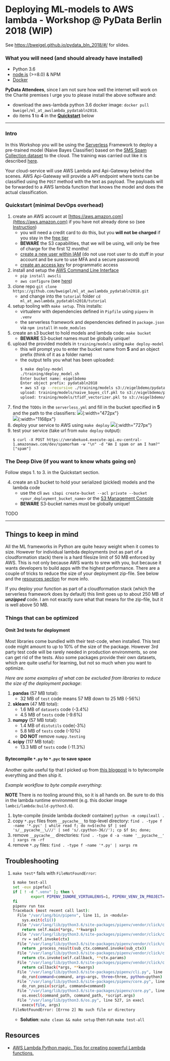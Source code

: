 # Deploying ML-models to AWS lambda - Workshop @ PyData Berlin 2018 (WIP)

See https://bweigel.github.io/pydata_bln_2018/#/ for slides.

### What you will need (and should already have installed)

- Python 3.6
- [node.js](https://nodejs.org/en/) (>=8.0) & NPM
- [Docker](https://www.docker.com/community-edition)

**PyData Attendees**, since I am not sure how well the internet will work on the Charité premises I urge you to 
please install the above software and:
- download the aws-lambda python 3.6 docker image: `docker pull bweigel/ml_at_awslambda_pydatabln2018`.
- do items **1** to **4** in the **[Quickstart](https://github.com/bweigel/ml_at_awslambda_pydatabln2018#quickstart-minimal-devops-overhead)** below

-----------------------------------------------------------------------------------

### Intro

In this Workshop you will be using the [Serverless] Framework to deploy a pre-trained model (Naive Bayes Classifier) 
based on the [SMS Spam Collection dataset](https://www.kaggle.com/uciml/sms-spam-collection-dataset/version/1) to the cloud.
The training was carried out like it is described [here](https://www.kaggle.com/mzsrtgzr2/naive-bayes-classifier-spam-ham).

Your cloud-service will use AWS Lambda and Api-Gateway behind the scenes.
AWS Api-Gateway will provide a API endpoint where texts can be classified using the `POST` method with the text as payload.
The payloads will be forwarded to a AWS lambda function that knows the model and does the actual classification. 


### Quickstart (minimal DevOps overhead)

1. create an AWS account at [https://aws.amazon.com](https://aws.amazon.com) if you have not already done so (see [Instruction](https://aws.amazon.com/premiumsupport/knowledge-center/create-and-activate-aws-account/))
    - you will need a credit card to do this, but you __will not be charged__ if you stay in the [free tier](https://aws.amazon.com/free/)
    - **BEWARE** the S3 capabilities, that we will be using, will only be free of charge for the first 12 months!
    - [create a new user within IAM](https://docs.aws.amazon.com/IAM/latest/UserGuide/id_users_create.html) (do not use root user to do stuff in your account and be sure to use MFA and a secure password)
    - [create an access key](https://docs.aws.amazon.com/IAM/latest/UserGuide/id_credentials_access-keys.html#Using_CreateAccessKey) for programmatic access
2. install and setup the [AWS Command Line Interface](https://aws.amazon.com/cli/)
    - `pip install awscli`
    - `aws configure` (see [here](https://docs.aws.amazon.com/cli/latest/userguide/cli-chap-getting-started.html))
3. clone repo `git clone https://github.com/bweigel/ml_at_awslambda_pydatabln2018.git` 
    - and change into the `tutorial` folder `cd ml_at_awslambda_pydatabln2018/tutorial`
4. setup tooling with `make setup`. This installs:
    - virtualenv with dependencies defined in `Pipfile` using `pipenv` in `.venv`
    - the serverless framework and dependencies defined in `package.json` via `npm install` in `node_modules`    
5. create an s3 bucket to hold models and lambda code: `make bucket`
    - **BEWARE** S3-bucket names must be globally unique!
6. upload the provided models in `training/models` using `make deploy-model`
    - this will prompt you to enter the bucket name from **5** and an object prefix (think of it as a folder name)
    - the output tells you what has been uploaded:
        ```bash
        $ make deploy-model
        ./training/deploy_model.sh
        Enter bucket name: eigelbdemo
        Enter object prefix: pydatabln2018
        + aws s3 cp --recursive ./training/models s3://eigelbdemo/pydatabln2018/
        upload: training/models/naive_bayes_clf.pkl to s3://eigelbdemo/pydatabln2018/naive_bayes_clf.pkl
        upload: training/models/tfidf_vectorizer.pkl to s3://eigelbdemo/pydatabln2018/tfidf_vectorizer.pkl
        ```
5. find the `TODOs` in the `serverless.yml` and fill in the bucket specified in **5** and the path to the classifiers:
    ![](./resources/serverless_todo1.png){:width="472px"}  
    ![](./resources/serverless_todo2.png){:width="1168px"} 
6. deploy your service to AWS using `make deploy`
    ![](./resources/serverless_deployment.png){:width="727px"} 
7. test your service (take url from `make deploy` output):
     ```
     $ curl -X POST https://vmrabekuo4.execute-api.eu-central-1.amazonaws.com/dev/spamorham -w "\n" -d "Am I spam or am I ham?" 
    ["spam"]
    ```

### The Deep Dive (if you want to know whats going on)

Follow steps 1. to 3. in the Quickstart section.

4. create an s3 bucket to hold your serialized (pickled) models and the lambda code
    - use the cli `aws s3api create-bucket --acl private --bucket <your_deployment_bucket_name>` or the [S3 Management Console](https://docs.aws.amazon.com/AmazonS3/latest/gsg/CreatingABucket.html)   
    - **BEWARE** S3-bucket names must be globally unique!

TODO

-------------------------------------------------------------------------------

## Things to keep in mind

All the ML frameworks in Python are quite heavy weight when it comes to size. However for individual lambda deployments 
(not as part of a cloudformation stack) there is a hard filesize limit of 50 MB enforced by AWS. This is not only because AWS 
wants to srew with you, but because it wants developers to build apps with the highest performance.
There are a couple of tricks to reduce the size of your deployment zip-file. See below and the [resources section](https://github.com/bweigel/ml_at_awslambda_pydatabln2018#resources) for more info.

If you deploy your function as part of a cloudformation stack (which the serverless framework does by default) this limit
goes up to about 250 MB of ___unzipped___ code. I am not exactly sure what that means for the zip-file, but it is well above 50 MB.

### Things that can be optimized

#### Omit 3rd tests for deployment

Most libraries come bundled with their test-code, when installed. This test code might amount to up to 10% of the size of the package.
However 3rd party test code will be rarely needed in production environments, so one can get rid of the tests.
Also some packages provide their own datasets, which are quite useful for learning, but not so much when you want to optimize.

*Here are some examples of what can be excluded from libraries to reduce the size of the deployment package*:

1. **pandas** (57 MB total):
    - 32 MB of `test` code means 57 MB down to 25 MB (-56%)
2. **sklearn** (47 MB total):
    - 1.6 MB of `datasets` code (-3.4%)
    - 4.5 MB of `tests` code (-9.6%)
3. **numpy** (57 MB total):
    - 1.4 MB of `distutils` code(-3%)
    - 5.8 MB of `tests` code (-10%)
    - **DO NOT** remove `numpy.testing`
4. **scipy** (117 MB total):
    - 13.3 MB of `tests` code (-11.3%)
    
#### Bytecompile `*.py` to `*.pyc` to save space
    
Another quite useful tip that I picked up from [this blogpost][1] is to bytecompile everything and then ship it.

*Example workflow to byte compile everything*:

**NOTE** There is no tooling around this, so it is all hands on. Be sure to do this in the lambda
runtime environment (e.g. this docker image `lambci/lambda:build-python3.6`).

1. byte-compile (inside lambda dockedr container) `python -m compileall .`
2. copy `*.pyc` files from `__pycache__` to top-level directory: `find . -type f -name '*.pyc' | while read f; do n=$(echo $f | sed 's/__pycache__\///' | sed 's/.cpython-36//'); cp $f $n; done;`
3. remove `__pycache__` directories: `find . -type d -a -name '__pycache__' | xargs rm -rf`
3. remove `*.py` files: `find . -type f -name '*.py' | xargs rm`

## Troubleshooting

1. `make test*` fails with `FileNotFoundError`:
    ```bash
    $ make test-all
    set -eux pipefail
    if [ ! -d ".venv" ]; then \
            export PIPENV_IGNORE_VIRTUALENVS=1, PIPENV_VENV_IN_PROJECT=1 && pipenv lock && pipenv sync --dev; \
    fi
    pipenv run tox
    Traceback (most recent call last):
      File "/var/lang/bin/pipenv", line 11, in <module>
        sys.exit(cli())
      File "/var/lang/lib/python3.6/site-packages/pipenv/vendor/click/core.py", line 722, in __call__
        return self.main(*args, **kwargs)
      File "/var/lang/lib/python3.6/site-packages/pipenv/vendor/click/core.py", line 697, in main
        rv = self.invoke(ctx)
      File "/var/lang/lib/python3.6/site-packages/pipenv/vendor/click/core.py", line 1066, in invoke
        return _process_result(sub_ctx.command.invoke(sub_ctx))
      File "/var/lang/lib/python3.6/site-packages/pipenv/vendor/click/core.py", line 895, in invoke
        return ctx.invoke(self.callback, **ctx.params)
      File "/var/lang/lib/python3.6/site-packages/pipenv/vendor/click/core.py", line 535, in invoke
        return callback(*args, **kwargs)
      File "/var/lang/lib/python3.6/site-packages/pipenv/cli.py", line 637, in run
        do_run(command=command, args=args, three=three, python=python)
      File "/var/lang/lib/python3.6/site-packages/pipenv/core.py", line 2305, in do_run
        do_run_posix(script, command=command)
      File "/var/lang/lib/python3.6/site-packages/pipenv/core.py", line 2285, in do_run_posix
        os.execl(command_path, command_path, *script.args)
      File "/var/lang/lib/python3.6/os.py", line 527, in execl
        execv(file, args)
    FileNotFoundError: [Errno 2] No such file or directory
    ```
    - **Solution**: `make clean && make setup` then run `make test-all`

## Resources

- [AWS Lambda Python magic. Tips for creating powerful Lambda functions.][1] 

[1]: https://blog.mapbox.com/aws-lambda-python-magic-e0f6a407ffc6
[Serverless]: https://serverless.com/framework/